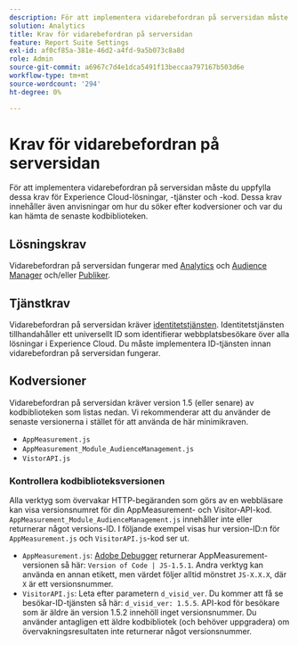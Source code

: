 ```yaml
---
description: För att implementera vidarebefordran på serversidan måste du uppfylla dessa krav för Experience Cloud-lösningar, -tjänster och -kod. Dessa krav innehåller även anvisningar om hur du söker efter kodversioner och var du kan hämta de senaste kodbiblioteken.
solution: Analytics
title: Krav för vidarebefordran på serversidan
feature: Report Suite Settings
exl-id: af0cf85a-381e-46d2-a4fd-9a5b073c8a8d
role: Admin
source-git-commit: a6967c7d4e1dca5491f13beccaa797167b503d6e
workflow-type: tm+mt
source-wordcount: '294'
ht-degree: 0%

---
```


# Krav för vidarebefordran på serversidan

För att implementera vidarebefordran på serversidan måste du uppfylla dessa krav för Experience Cloud-lösningar, -tjänster och -kod. Dessa krav innehåller även anvisningar om hur du söker efter kodversioner och var du kan hämta de senaste kodbiblioteken.

## Lösningskrav

Vidarebefordran på serversidan fungerar med [Analytics](https://www.adobe.com/data-analytics-cloud/analytics.html) och [Audience Manager](https://www.adobe.com/data-analytics-cloud/audience-manager.html) och/eller [Publiker](https://experienceleague.adobe.com/docs/core-services/interface/audiences/audience-library.html?lang=sv-SE).

## Tjänstkrav

Vidarebefordran på serversidan kräver [identitetstjänsten](https://experienceleague.adobe.com/docs/id-service/using/home.html?lang=sv-SE). Identitetstjänsten tillhandahåller ett universellt ID som identifierar webbplatsbesökare över alla lösningar i Experience Cloud. Du måste implementera ID-tjänsten innan vidarebefordran på serversidan fungerar.

## Kodversioner

Vidarebefordran på serversidan kräver version 1.5 (eller senare) av kodbiblioteken som listas nedan. Vi rekommenderar att du använder de senaste versionerna i stället för att använda de här minimikraven.

* `AppMeasurement.js`
* `AppMeasurement_Module_AudienceManagement.js`
* `VistorAPI.js`

### Kontrollera kodbiblioteksversionen

Alla verktyg som övervakar HTTP-begäranden som görs av en webbläsare kan visa versionsnumret för din AppMeasurement- och Visitor-API-kod. `AppMeasurement_Module_AudienceManagement.js` innehåller inte eller returnerar något versions-ID. I följande exempel visas hur version-ID:n för `AppMeasurement.js` och `VisitorAPI.js`-kod ser ut.

* `AppMeasurement.js`: [Adobe Debugger](/help/implement/validate/debugger.md) returnerar AppMeasurement-versionen så här: `Version of Code | JS-1.5.1`. Andra verktyg kan använda en annan etikett, men värdet följer alltid mönstret `JS-X.X.X`, där `X` är ett versionsnummer.
* `VisitorAPI.js`: Leta efter parametern `d_visid_ver`. Du kommer att få se besökar-ID-tjänsten så här: `d_visid_ver: 1.5.5`. API-kod för besökare som är äldre än version 1.5.2 innehöll inget versionsnummer. Du använder antagligen ett äldre kodbibliotek (och behöver uppgradera) om övervakningsresultaten inte returnerar något versionsnummer.
